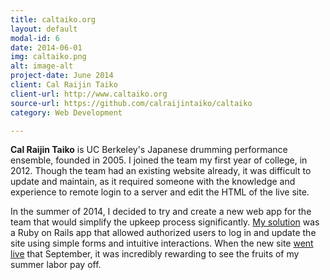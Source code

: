 ```yaml
---
title: caltaiko.org
layout: default
modal-id: 6
date: 2014-06-01
img: caltaiko.png
alt: image-alt
project-date: June 2014
client: Cal Raijin Taiko
client-url: http://www.caltaiko.org
source-url: https://github.com/calraijintaiko/caltaiko
category: Web Development

---
```

**Cal Raijin Taiko** is UC Berkeley's Japanese drumming performance ensemble,
founded in 2005. I joined the team my first year of college, in 2012. Though
the team had an existing website already, it was difficult to update and
maintain, as it required someone with the knowledge and experience to remote
login to a server and edit the HTML of the live site.

In the summer of 2014, I decided to try and create a new web app for the team
that would simplify the upkeep process significantly. [My solution][GitHub]
was a Ruby on Rails app that allowed authorized users to log in and update the
site using simple forms and intuitive interactions. When the new site [went
live][caltaiko] that September, it was incredibly rewarding to see the fruits
of my summer labor pay off.

[GitHub]: https://github.com/calraijintaiko/caltaiko
[caltaiko]: http://www.caltaiko.org
